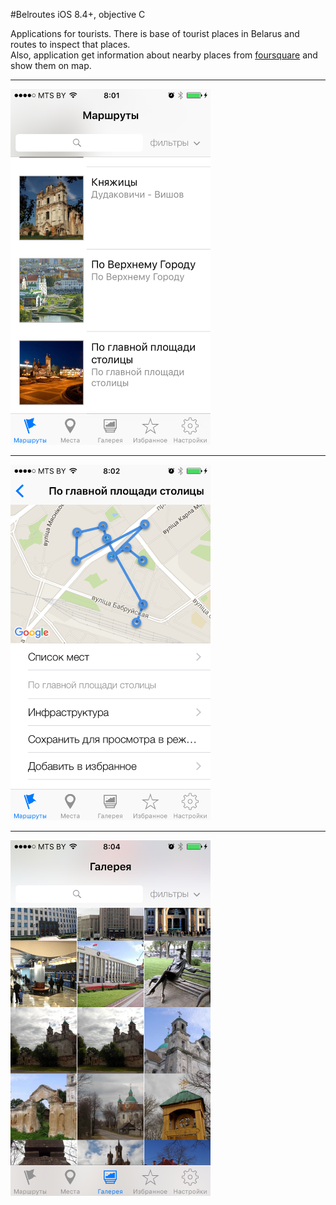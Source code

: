 #Belroutes
iOS 8.4+, objective C

Applications for tourists. There is base of tourist places in Belarus and routes to inspect that places.  
Also, application get information about nearby places from [foursquare](http://foursquare.com) and show them on map.

---
<img src="screenshots/1.png" width="320">  

---
<img src="screenshots/6.png" width="320">  

---
<img src="screenshots/12.png" width="320">  